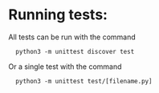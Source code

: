 # Running tests:
All tests can be run with the command
```
  python3 -m unittest discover test
```
Or a single test with the command
```
  python3 -m unittest test/[filename.py]
```
